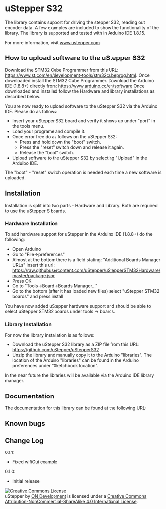 # uStepper S32

The library contains support for driving the stepper S32, reading out encoder data. A few examples are included to show the functionality of the library.
The library is supported and tested with in Arduino IDE 1.8.15.

For more information, visit www.ustepper.com

## How to upload software to the uStepper S32

Download the STM32 Cube Programmer from this URL: https://www.st.com/en/development-tools/stm32cubeprog.html.
Once downloaded install the STM32 Cube Programmer.
Download the Arduino IDE (1.8.8+) directly from: https://www.arduino.cc/en/software 
Once downloaded and installed follow the Hardware and library installations as described below.

You are now ready to upload software to the uStepper S32 via the Arduino IDE.
Please do as follows:
- Insert your uStepper S32 board and verify it shows up under "port" in the tools menu.
- Load your programe and compile it.
- Once error free do as follows on the uStepper S32:
  - Press and hold down the "boot" switch.
  - Press the "reset" switch down and release it again.
  - Release the "boot" switch.
- Upload software to the uStepper S32 by selecting "Upload" in the Arduibo IDE.

The "boot" - "reset" switch operation is needed each time a new software is uploaded.

## Installation

Installation is split into two parts - Hardware and Library. Both are required to use the uStepper S boards.

### Hardware Installation 

To add hardware support for uStepper in the Arduino IDE (1.8.8+) do the following:
 - Open Arduino
 - Go to "File->preferences"
 - Almost at the bottom there is a field stating: "Additional Boards Manager URLs" insert this url: https://raw.githubusercontent.com/uStepper/uStepperSTM32Hardware/master/package.json
 - Press OK
 - Go to "Tools->Board->Boards Manager..."
 - Go to the bottom (after it has loaded new files) select "uStepper STM32 boards" and press install

You have now added uStepper hardware support and should be able to select uStepper STM32 boards under tools -> boards.

### Library Installation
For now the library installation is as follows:
- Download the uStepper S32 library as a ZIP file from this URL: https://github.com/uStepper/uStepperS32
- Unzip the library and manually copy it to the Arduino "libraries". The location of the Arduino "libraries" can be found in the Arduino preferences under "Sketchbook location".

In the near future the libraries will be available via the Arduino IDE library manager.
<!---To add the uStepper S32 library do the following:
- Open Arduino IDE (Version 1.8.8 or above)
- Go to "Sketch->Include Library->Manage Libraries..."
- Search for "uStepper S32"
- Select "uStepper S32" and press install
- Close Library Manager --->

## Documentation
The documentation for this library can be found at the following URL:

## Known bugs

## Change Log
0.1.1:	
- Fixed wifiGui example

0.1.0:	
- Initial release

<a rel="license" href="http://creativecommons.org/licenses/by-nc-sa/4.0/"><img alt="Creative Commons License" style="border-width:0" src="https://i.creativecommons.org/l/by-nc-sa/4.0/88x31.png" /></a><br /><span xmlns:dct="http://purl.org/dc/terms/" property="dct:title">uStepper</span> by <a xmlns:cc="http://creativecommons.org/ns#" href="www.ustepper.com" property="cc:attributionName" rel="cc:attributionURL">ON Development</a> is licensed under a <a rel="license" href="http://creativecommons.org/licenses/by-nc-sa/4.0/">Creative Commons Attribution-NonCommercial-ShareAlike 4.0 International License</a>.
